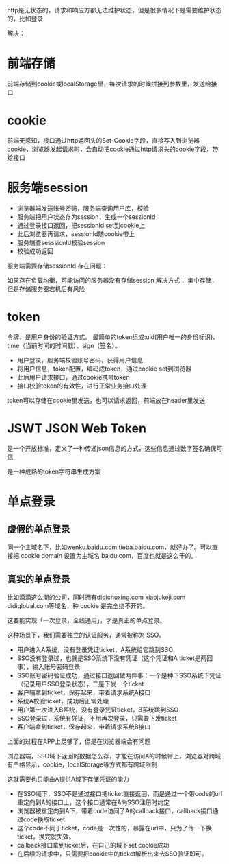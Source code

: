 http是无状态的，请求和响应方都无法维护状态，但是很多情况下是需要维护状态的，比如登录

解决：
# 前端存储
前端存储到cookie或localStorage里，每次请求的时候拼接到参数里，发送给接口

# cookie
前端无感知，接口通过http返回头的Set-Cookie字段，直接写入到浏览器cookie，浏览器发起请求时，会自动把cookie通过http请求头的cookie字段，带给接口


# 服务端session
- 浏览器端发送账号密码，服务端查询用户库，校验
- 服务端把用户状态存为session，生成一个sessionId
- 通过登录接口返回，把sessionId set到cookie上
- 此后浏览器再请求，sessionId随cookie带上
- 服务端查sesssionId校验session
- 校验成功返回

服务端需要存储sessionId
存在问题：

如果存在负载均衡，可能访问的服务器没有存储session
解决方式：
集中存储，但是存储服务器宕机后有风险


# token
令牌，是用户身份的验证方式。
最简单的token组成:uid(用户唯一的身份标识)、time（当前时间的时间戳）、sign（签名）。

- 用户登录，服务端校验账号密码，获得用户信息
- 将用户信息，token配置，编码成token，通过cookie set到浏览器
- 此后用户请求接口，通过cookie携带token
- 接口校验token的有效性，进行正常业务接口处理

token可以存储在cookie里发送，也可以请求返回，前端放在header里发送

# JSWT JSON Web Token
是一个开放标准，定义了一种传递json信息的方式，这些信息通过数字签名确保可信

是一种成熟的token字符串生成方案


# 单点登录
## 虚假的单点登录
同一个主域名下，比如wenku.baidu.com tieba.baidu.com，就好办了。可以直接把 cookie domain 设置为主域名 baidu.com，百度也就是这么干的。

## 真实的单点登录
比如滴滴这么潮的公司，同时拥有didichuxing.com xiaojukeji.com didiglobal.com等域名，种 cookie 是完全绕不开的。

这要能实现「一次登录，全线通用」，才是真正的单点登录。

这种场景下，我们需要独立的认证服务，通常被称为 SSO。

- 用户进入A系统，没有登录凭证ticket，A系统给它跳到SSO
- SSO没有登录过，也就是SSO系统下没有凭证（这个凭证和A ticket是两回事），输入账号密码登录
- SSO账号密码验证成功，通过接口返回做两件事：一个是种下SSO系统下凭证（记录用户SSO登录状态），二是下发一个ticket
- 客户端拿到ticket，保存起来，带着请求系统A接口
- 系统A校验ticket，成功后正常处理
- 用户第一次进入B系统，没有登录凭证ticket，B系统跳到SSO
- SSO登录过，系统有凭证，不用再次登录，只需要下发ticket
- 客户端拿到ticket，保存起来，带着请求系统B接口


上面的过程在APP上足够了，但是在浏览器端会有问题

浏览器端，SSO域下返回的数据怎么存，才能在访问A的时候带上，浏览器对跨域有严格显示，cookie，localStorage等方式都有跨域限制

这就需要也只能由A提供A域下存储凭证的能力

- 在SSO域下，SSO不是通过接口把ticket直接返回，而是通过一个带code的url重定向到A的接口上，这个接口通常在A向SSO注册时约定
- 浏览器被重定向到A下，带着code访问了A的callback接口，callback接口通过code换取ticket
- 这个code不同于ticket，code是一次性的，暴露在url中，只为了传一下换ticket，换完就失效。
- callback接口拿到ticket后，在自己的域下set cookie成功
- 在后续的请求中，只需要把cookie中的ticket解析出来去SSO验证即可。